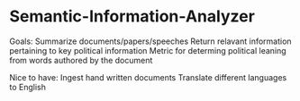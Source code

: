 # Semantic-Information-Analyzer

Goals:
  Summarize documents/papers/speeches
  Return relavant information pertaining to key political information
  Metric for determing political leaning from words authored by the document
  
Nice to have:
  Ingest hand written documents
  Translate different languages to English
 
  
  
